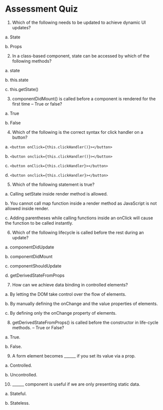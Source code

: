 # Assessment Quiz

1.	Which of the following needs to be updated to achieve dynamic UI updates?

a.	State 

b.	Props


2.	In a class-based component, state can be accessed by which of the following methods?

a.	state

b.	this.state 

c.	this.getState()


3.	componentDidMount() is called before a component is rendered for the first time – True or false?

a.	True

b.	False 


4.	Which of the following is the correct syntax for click handler on a button?

a.	`<button onClick={this.clickHandler()}></button>`

b.	`<button onclick={this.clickHandler()}></button>`

c.	`<button onClick={this.clickHandler}></button>` 

d.	`<button onclick={this.clickHandler}></button>`


5.	Which of the following statement is true?

a.	Calling setState inside render method is allowed.

b.	You cannot call map function inside a render method as JavaScript is not allowed inside render.

c.	Adding parentheses while calling functions inside an onClick will cause the function to be called instantly. 


6.	Which of the following lifecycle is called before the rest during an update?

a.	componentDidUpdate

b.	componentDidMount

c.	componentShouldUpdate

d.	getDerivedStateFromProps 



7.	How can we achieve data binding in controlled elements?

a.	By letting the DOM take control over the flow of elements.

b.	By manually defining the onChange and the value properties of elements. 

c.	By defining only the onChange property of elements.


8.	getDerivedStateFromProps() is called before the constructor in life-cycle methods. – True or False?

a.	True. 

b.	False. 


9.	A form element becomes ______ if you set its value via a prop.

a.	Controlled. 

b.	Uncontrolled.


10.	______ component is useful if we are only presenting static data.

a.	Stateful.

b.	Stateless. 

